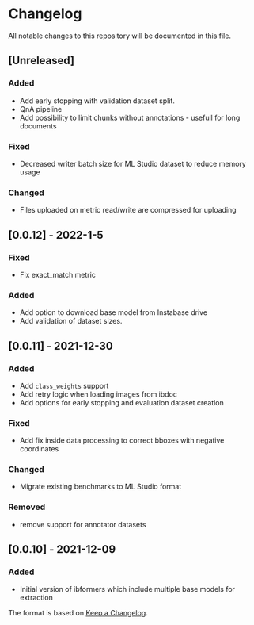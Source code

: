 # Changelog

All notable changes to this repository will be documented in this file.


## [Unreleased]
### Added
- Add early stopping with validation dataset split.
- QnA pipeline
- Add possibility to limit chunks without annotations - usefull for long documents

### Fixed
- Decreased writer batch size for ML Studio dataset to reduce memory usage

### Changed
- Files uploaded on metric read/write are compressed for uploading

## [0.0.12] - 2022-1-5
### Fixed
- Fix exact_match metric
### Added
- Add option to download base model from Instabase drive
- Add validation of dataset sizes.

## [0.0.11] - 2021-12-30
### Added
- Add `class_weights` support
- Add retry logic when loading images from ibdoc
- Add options for early stopping and evaluation dataset creation
### Fixed
- Add fix inside data processing to correct bboxes with negative coordinates
### Changed
- Migrate existing benchmarks to ML Studio format
### Removed
- remove support for annotator datasets

## [0.0.10] - 2021-12-09
### Added
- Initial version of ibformers which include multiple base models for extraction


The format is based on [Keep a Changelog](http://keepachangelog.com/en/1.0.0/).
